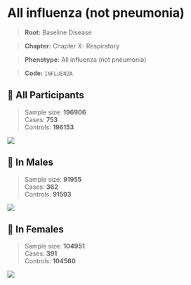 # All influenza (not pneumonia)

> **Root:** Baseline Disease  

> **Chapter:** Chapter X- Respiratory  

> **Phenotype:** All influenza (not pneumonia)  

> **Code:** `INFLUENZA`

## 🧪 All Participants  
> Sample size: **196906**  
> Cases: **753**  
> Controls: **196153**
<img src="/Disease/Figures/ALL/Incidence/INFLUENZA.png"/>
<CsvTable src="/Disease_Data/ALL/Incidence/COX_INFLUENZA.csv" label="🔍 View full results" />

## 👨 In Males  
> Sample size: **91955**  
> Cases: **362**  
> Controls: **91593**
<img src="/Disease/Figures/Male/Incidence/INFLUENZA.png"/>
<CsvTable src="/Disease_Data/Male/Incidence/COX_INFLUENZA.csv" label="🔍 View full results" />

## 👩 In Females  
> Sample size: **104951**  
> Cases: **391**  
> Controls: **104560**
<img src="/Disease/Figures/Female/Incidence/INFLUENZA.png"/>
<CsvTable src="/Disease_Data/Female/Incidence/COX_INFLUENZA.csv" label="🔍 View full results" />
